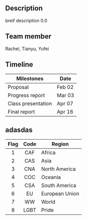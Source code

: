 ## Description
breif description 0.0

## Team member
Rachel, Tianyu, Yufei

## Timeline
| Milestones | Date |
|--|--|
| Proposal | Feb 02 
| Progress report | Mar 03 
| Class presentation | Apr 07 
| Final report | Apr 16 

## adasdas
| Flag | Code | Region |
| :-------------: | :-------------: | ------------- |
| 1 | CAF | Africa
| 2 | CAS | Asia
| 3 | CNA | North America
| 4 | COC | Oceania
| 5 | CSA | South America
| 6 | EU | European Union
| 7 | WW | World
| 8 | LGBT | Pride
